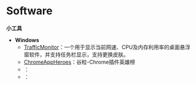 # Software

**小工具**
- **Windows**
  - [TrafficMonitor](https://github.com/zhongyang219/TrafficMonitor)：一个用于显示当前网速、CPU及内存利用率的桌面悬浮窗软件，并支持任务栏显示，支持更换皮肤。
  - [ChromeAppHeroes](https://github.com/zhaoolee/ChromeAppHeroes)：谷粒-Chrome插件英雄榜
  - []()：
  - []()：
